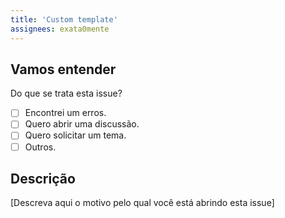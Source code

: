 ```yaml
---
title: 'Custom template'
assignees: exata0mente
---
```


## Vamos entender

Do que se trata esta issue?

- [ ] Encontrei um erros.
- [ ] Quero abrir uma discussão.
- [ ] Quero solicitar um tema.
- [ ] Outros.

## Descrição

[Descreva aqui o motivo pelo qual você está abrindo esta issue]
